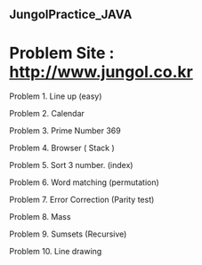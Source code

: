 ## JungolPractice_JAVA


# Problem Site : http://www.jungol.co.kr


Problem 1. Line up (easy)

Problem 2. Calendar 

Problem 3. Prime Number 369 

Problem 4. Browser ( Stack )
	
Problem 5. Sort 3 number. (index)

Problem 6. Word matching (permutation)

Problem 7. Error Correction (Parity test)

Problem 8. Mass

Problem 9. Sumsets (Recursive)

Problem 10. Line drawing
